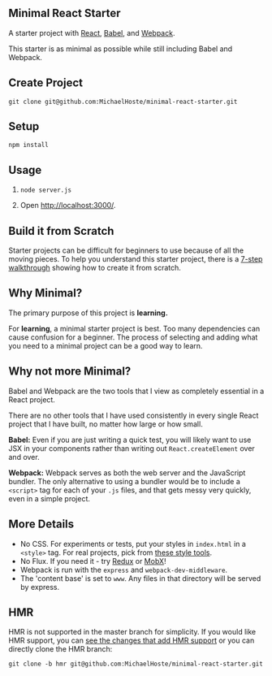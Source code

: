 Minimal React Starter
---

A starter project with [React](https://facebook.github.io/react/), [Babel](http://babeljs.io/), and [Webpack](http://webpack.github.io/).

This starter is as minimal as possible while still including Babel and Webpack.


Create Project
---
```
git clone git@github.com:MichaelHoste/minimal-react-starter.git
```



Setup
---

```
npm install
```



Usage
---

1. `node server.js`

2. Open [http://localhost:3000/](http://localhost:3000/).



Build it from Scratch
---
Starter projects can be difficult for beginners to use because of all the moving pieces. To help you understand this starter project, there is a [7-step walkthrough](http://andrewhfarmer.com/build-your-own-starter/) showing how to create it from scratch.



Why Minimal?
---
The primary purpose of this project is **learning.**

For **learning**, a minimal starter project is best. Too many dependencies can cause confusion for a beginner. The process of selecting and adding what you need to a minimal project can be a good way to learn.



Why not more Minimal?
---
Babel and Webpack are the two tools that I view as completely essential in a React project.

There are no other tools that I have used consistently in every single React project that I have built, no matter how large or how small.

**Babel:** Even if you are just writing a quick test, you will likely want to use JSX in your components rather than writing out `React.createElement` over and over.

**Webpack:** Webpack serves as both the web server and the JavaScript bundler. The only alternative to using a bundler would be to include a `<script>` tag for each of your `.js` files, and that gets messy very quickly, even in a simple project.



More Details
---

* No CSS. For experiments or tests, put your styles in `index.html` in a `<style>` tag. For real projects, pick from [these style tools](http://andrewhfarmer.com/how-to-style-react/).
* No Flux. If you need it - try [Redux](https://github.com/reactjs/redux) or [MobX](https://github.com/mobxjs/mobx)!
* Webpack is run with the `express` and `webpack-dev-middleware`.
* The 'content base' is set to `www`. Any files in that directory will be served by express.



HMR
---

HMR is not supported in the master branch for simplicity. If you would like HMR support, you can [see the changes that add HMR support](https://github.com/MichaelHoste/minimal-react-starter/compare/hmr) or you can directly clone the HMR branch:

```
git clone -b hmr git@github.com:MichaelHoste/minimal-react-starter.git
```
